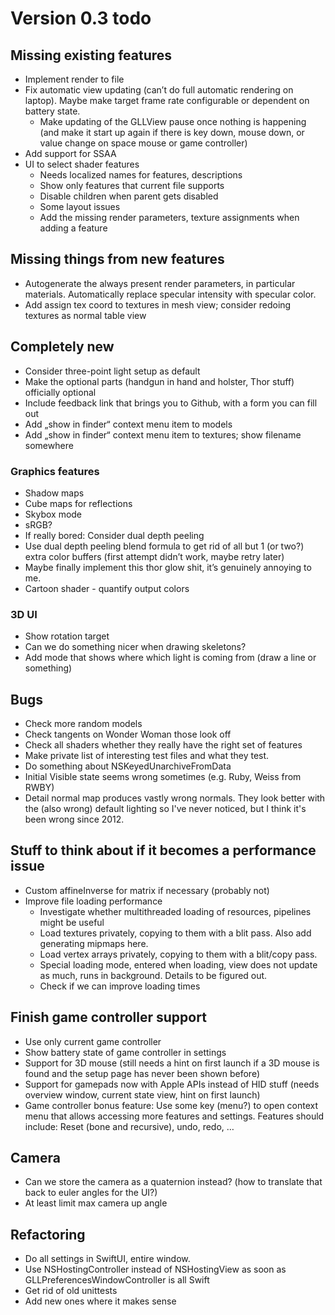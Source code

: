 #  Version 0.3 todo

## Missing existing features

- Implement render to file
- Fix automatic view updating (can’t do full automatic rendering on laptop). Maybe make target frame rate configurable or dependent on battery state.
    - Make updating of the GLLView pause once nothing is happening (and make it start up again if there is key down, mouse down, or value change on space mouse or game controller)
- Add support for SSAA
- UI to select shader features
    - Needs localized names for features, descriptions
    - Show only features that current file supports
    - Disable children when parent gets disabled
    - Some layout issues
    - Add the missing render parameters, texture assignments when adding a feature

## Missing things from new features

- Autogenerate the always present render parameters, in particular materials. Automatically replace specular intensity with specular color.
- Add assign tex coord to textures in mesh view; consider redoing textures as normal table view

## Completely new

- Consider three-point light setup as default
- Make the optional parts (handgun in hand and holster, Thor stuff) officially optional
- Include feedback link that brings you to Github, with a form you can fill out
- Add „show in finder“ context menu item to models
- Add „show in finder“ context menu item to textures; show filename somewhere

### Graphics features

- Shadow maps
- Cube maps for reflections
- Skybox mode
- sRGB?
- If really bored: Consider dual depth peeling
- Use dual depth peeling blend formula to get rid of all but 1 (or two?) extra color buffers (first attempt didn’t work, maybe retry later)
- Maybe finally implement this thor glow shit, it’s genuinely annoying to me.
- Cartoon shader - quantify output colors

### 3D UI

- Show rotation target
- Can we do something nicer when drawing skeletons?
- Add mode that shows where which light is coming from (draw a line or something)

## Bugs

- Check more random models
- Check tangents on Wonder Woman those look off
- Check all shaders whether they really have the right set of features
- Make private list of interesting test files and what they test. 
- Do something about NSKeyedUnarchiveFromData
- Initial Visible state seems wrong sometimes (e.g. Ruby, Weiss from RWBY)
- Detail normal map produces vastly wrong normals. They look better with the (also wrong) default lighting so I've never noticed, but I think it's been wrong since 2012.

## Stuff to think about if it becomes a performance issue

- Custom affineInverse for matrix if necessary (probably not)
- Improve file loading performance
    - Investigate whether multithreaded loading of resources, pipelines might be useful
    - Load textures privately, copying to them with a blit pass. Also add generating mipmaps here.
    - Load vertex arrays privately, copying to them with a blit/copy pass.
    - Special loading mode, entered when loading, view does not update as much, runs in background. Details to be figured out.
    - Check if we can improve loading times

## Finish game controller support

- Use only current game controller
- Show battery state of game controller in settings
- Support for 3D mouse (still needs a hint on first launch if a 3D mouse is found and the setup page has never been shown before)
- Support for gamepads now with Apple APIs instead of HID stuff (needs overview window, current state view, hint on first launch)
- Game controller bonus feature: Use some key (menu?) to open context menu that allows accessing more features and settings. Features should include: Reset (bone and recursive), undo, redo, …

## Camera

- Can we store the camera as a quaternion instead? (how to translate that back to euler angles for the UI?)
- At least limit max camera up angle

## Refactoring

- Do all settings in SwiftUI, entire window.
- Use NSHostingController instead of NSHostingView as soon as GLLPreferencesWindowController is all Swift
- Get rid of old unittests
- Add new ones where it makes sense
